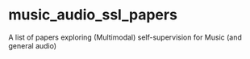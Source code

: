 # music_audio_ssl_papers
A list of papers exploring (Multimodal) self-supervision for Music (and general audio)
